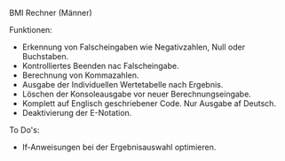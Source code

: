 BMI Rechner (Männer)

Funktionen:
- Erkennung von Falscheingaben wie Negativzahlen, Null oder Buchstaben.
- Kontrolliertes Beenden nac Falscheingabe.
- Berechnung von Kommazahlen.
- Ausgabe der Individuellen Wertetabelle nach Ergebnis.
- Löschen der Konsoleausgabe vor neuer Berechnungseingabe.
- Komplett auf Englisch geschriebener Code. Nur Ausgabe af Deutsch.
- Deaktivierung der E-Notation.


To Do's:
- If-Anweisungen bei der Ergebnisauswahl optimieren.

